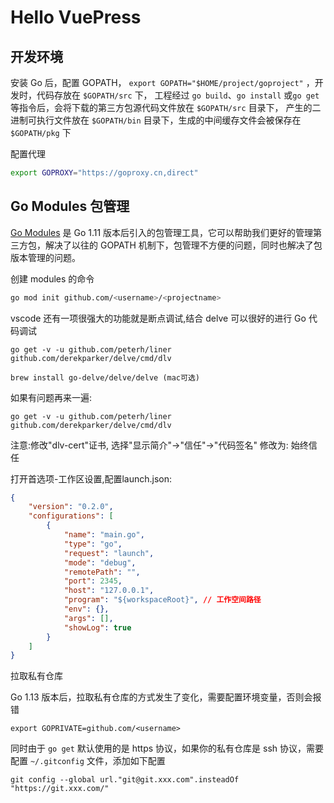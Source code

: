 # Hello VuePress


## 开发环境

安装 Go 后，配置 GOPATH， `export GOPATH="$HOME/project/goproject"` ，开发时，代码存放在 `$GOPATH/src` 下， 工程经过 `go build`、`go install` 或`go get` 等指令后，会将下载的第三方包源代码文件放在 `$GOPATH/src` 目录下， 产生的二进制可执行文件放在 `$GOPATH/bin` 目录下，生成的中间缓存文件会被保存在 `$GOPATH/pkg` 下


配置代理
```bash
export GOPROXY="https://goproxy.cn,direct"
```


## Go Modules 包管理

[Go Modules](https://go.dev/blog/using-go-modules) 是 Go 1.11 版本后引入的包管理工具，它可以帮助我们更好的管理第三方包，解决了以往的 GOPATH 机制下，包管理不方便的问题，同时也解决了包版本管理的问题。


创建 modules 的命令
```bash
go mod init github.com/<username>/<projectname>
```



vscode 还有一项很强大的功能就是断点调试,结合 delve 可以很好的进行 Go 代码调试

```shell
go get -v -u github.com/peterh/liner github.com/derekparker/delve/cmd/dlv

brew install go-delve/delve/delve (mac可选)
```

如果有问题再来一遍:
```shell
go get -v -u github.com/peterh/liner github.com/derekparker/delve/cmd/dlv
```

注意:修改"dlv-cert"证书, 选择"显示简介"->"信任"->"代码签名" 修改为: 始终信任

打开首选项-工作区设置,配置launch.json:
```json
{
    "version": "0.2.0",
    "configurations": [
        {
            "name": "main.go",
            "type": "go",
            "request": "launch",
            "mode": "debug",
            "remotePath": "",
            "port": 2345,
            "host": "127.0.0.1",
            "program": "${workspaceRoot}", // 工作空间路径
            "env": {},
            "args": [],
            "showLog": true
        }
    ]
}
```


拉取私有仓库

Go 1.13 版本后，拉取私有仓库的方式发生了变化，需要配置环境变量，否则会报错

```shell
export GOPRIVATE=github.com/<username>
```
同时由于 `go get` 默认使用的是 https 协议，如果你的私有仓库是 ssh 协议，需要配置 `~/.gitconfig` 文件，添加如下配置

```shell
git config --global url."git@git.xxx.com".insteadOf "https://git.xxx.com/"
```